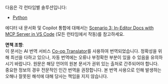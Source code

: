 <!--
CO_OP_TRANSLATOR_METADATA:
{
  "original_hash": "c8c1a74c74f6c2d42d511daf12d0b6c5",
  "translation_date": "2025-07-14T06:32:34+00:00",
  "source_file": "09-CaseStudy/docs-mcp/solution/README.md",
  "language_code": "ko"
}
-->
다음은 각 런타임별 솔루션입니다:
- [Python](./python/README.md)

에디터 내 문서화 및 Copilot 통합에 대해서는 [Scenario 3: In-Editor Docs with MCP Server in VS Code](./scenario3/README.md) (모든 런타임에서 작동)를 참고하세요.

**면책 조항**:  
이 문서는 AI 번역 서비스 [Co-op Translator](https://github.com/Azure/co-op-translator)를 사용하여 번역되었습니다. 정확성을 위해 최선을 다하고 있으나, 자동 번역에는 오류나 부정확한 부분이 있을 수 있음을 유의하시기 바랍니다. 원문은 해당 언어의 원본 문서가 권위 있는 출처로 간주되어야 합니다. 중요한 정보의 경우 전문적인 인간 번역을 권장합니다. 본 번역 사용으로 인해 발생하는 오해나 잘못된 해석에 대해 당사는 책임을 지지 않습니다.